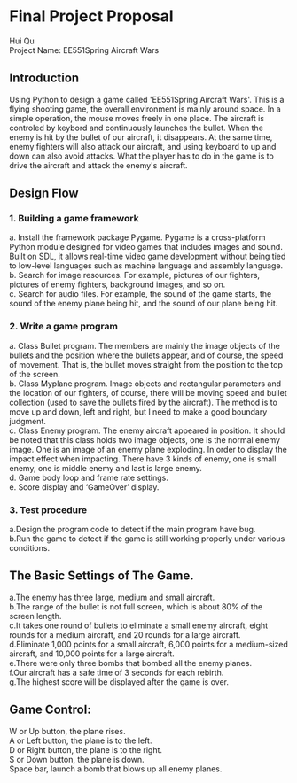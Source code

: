 # Final Project Proposal
Hui Qu<br/>
Project Name: EE551Spring Aircraft Wars<br/>
## Introduction
Using Python to design a game called 'EE551Spring Aircraft Wars'. This is a flying shooting game, the overall environment is mainly around space. In a simple operation, the mouse moves freely in one place. The aircraft is controled by keybord and continuously launches the bullet. When the enemy is hit by the bullet of our aircraft, it disappears. At the same time, enemy fighters will also attack our aircraft, and using keyboard to up and down can also avoid attacks. What the player has to do in the game is to drive the aircraft and attack the enemy's aircraft.

## Design Flow
### 1. Building a game framework
a. Install the framework package Pygame. Pygame is a cross-platform Python module designed for video games that includes images and sound. Built on SDL, it allows real-time video game development without being tied to low-level languages such as machine language and assembly language.<br/>
b. Search for image resources. For example, pictures of our fighters, pictures of enemy fighters, background images, and so on.<br/>
c. Search for audio files. For example, the sound of the game starts, the sound of the enemy plane being hit, and the sound of our plane being hit.<br/>

### 2. Write a game program
a. Class Bullet program. The members are mainly the image objects of the bullets and the position where the bullets appear, and of course, the speed of movement. That is, the bullet moves straight from the position to the top of the screen.<br/>
b. Class Myplane program. Image objects and rectangular parameters and the location of our fighters, of course, there will be moving speed and bullet collection (used to save the bullets fired by the aircraft). The method is to move up and down, left and right, but I need to make a good boundary judgment.<br/>
c. Class Enemy program. The enemy aircraft appeared in position. It should be noted that this class holds two image objects, one is the normal enemy image. One is an image of an enemy plane exploding. In order to display the impact effect when impacting. There have 3 kinds of enemy, one is small enemy, one is middle enemy and last is large enemy.<br/>
d. Game body loop and frame rate settings.<br/>
e. Score display and ‘GameOver’ display.<br/>

### 3. Test procedure
a.Design the program code to detect if the main program have bug.<br/>
b.Run the game to detect if the game is still working properly under various conditions.

## The Basic Settings of The Game.
a.The enemy has three large, medium and small aircraft.<br/>
b.The range of the bullet is not full screen, which is about 80% of the screen length.<br/>
c.It takes one round of bullets to eliminate a small enemy aircraft, eight rounds for a medium aircraft, and 20 rounds for a large aircraft.<br/>
d.Eliminate 1,000 points for a small aircraft, 6,000 points for a medium-sized aircraft, and 10,000 points for a large aircraft.<br/>
e.There were only three bombs that bombed all the enemy planes.<br/>
f.Our aircraft has a safe time of 3 seconds for each rebirth.<br/>
g.The highest score will be displayed after the game is over.<br/>

## Game Control:
W or Up button, the plane rises.<br/>
A or Left button, the plane is to the left.<br/>
D or Right button, the plane is to the right.<br/>
S or Down button, the plane is down.<br/>
Space bar, launch a bomb that blows up all enemy planes.<br/>
